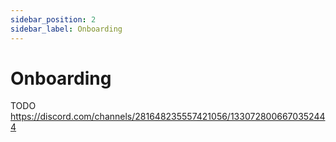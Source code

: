 ```yaml
---
sidebar_position: 2
sidebar_label: Onboarding
---
```


# Onboarding

TODO https://discord.com/channels/281648235557421056/1330728006670352444